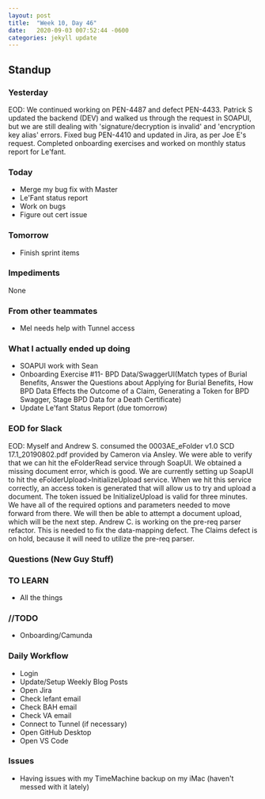 ```yaml
---
layout: post
title:  "Week 10, Day 46"
date:   2020-09-03 007:52:44 -0600
categories: jekyll update
---
```

## Standup

### Yesterday
EOD: We continued working on PEN-4487 and defect PEN-4433. Patrick S updated the backend (DEV) and walked us through the request in SOAPUI, but we are still dealing with 'signature/decryption is invalid' and 'encryption key alias' errors. Fixed bug PEN-4410 and updated in Jira, as per Joe E's request. Completed onboarding exercises and worked on monthly status report for Le'fant. 

### Today
* Merge my bug fix with Master
* Le'Fant status report
* Work on bugs
* Figure out cert issue

### Tomorrow
* Finish sprint items

### Impediments
None

### From other teammates
* Mel needs help with Tunnel access

### What I actually ended up doing
* SOAPUI work with Sean
* Onboarding Exercise #11- BPD Data/SwaggerUI(Match types of Burial Benefits, Answer the Questions about Applying for Burial Benefits, How BPD Data Effects the Outcome of a Claim, Generating a Token for BPD Swagger, Stage BPD Data for a Death Certificate)
* Update Le'fant Status Report (due tomorrow)

### EOD for Slack
EOD: Myself and Andrew S. consumed the 0003AE_eFolder v1.0 SCD 17.1_20190802.pdf provided by Cameron via Ansley. We were able to verify that we can hit the eFolderRead service through SoapUI. We obtained a missing document error, which is good. We are currently setting up SoapUI to hit the eFolderUpload>InitializeUpload service. When we hit this service correctly, an access token is generated that will allow us to try and upload a document. The token issued be InitializeUpload is valid for three minutes. We have all of the required options and parameters needed to move forward from there. We will then be able to attempt a document upload, which will be the next step. Andrew C. is working on the pre-req parser refactor. This is needed to fix the data-mapping defect. The Claims defect is on hold, because it will need to utilize the pre-req parser.

### Questions (New Guy Stuff)

### TO LEARN
* All the things
  
### //TODO
* Onboarding/Camunda

### Daily Workflow
* Login
* Update/Setup Weekly Blog Posts
* Open Jira
* Check lefant email
* Check BAH email
* Check VA email
* Connect to Tunnel (if necessary)
* Open GitHub Desktop
* Open VS Code
  
### Issues
* Having issues with my TimeMachine backup on my iMac (haven't messed with it lately)
